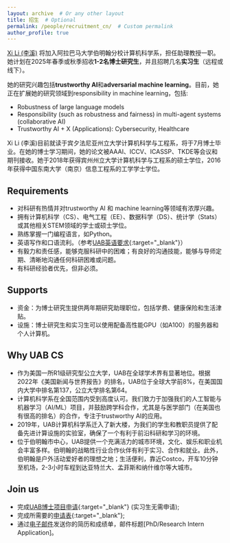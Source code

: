 ```yaml
---
layout: archive  # Or any other layout
title: 招生  # Optional
permalink: /people/recruitment_cn/  # Custom permalink
author_profile: true
---
```


[Xi Li (李溪)](https://lixi1994.github.io/) 将加入阿拉巴马大学伯明翰分校计算机科学系，担任助理教授一职。她计划在2025年春季或秋季招收<strong>1-2名博士研究生</strong>，并且招聘几名<strong>实习生</strong>（远程或线下）。

她的研究兴趣包括<strong>trustworthy AI</strong>和<strong>adversarial machine learning</strong>。目前，她正在扩展她的研究领域到responsibility in machine learning，包括:
* Robustness of large language models
* Responsibility (such as robustness and fairness) in multi-agent systems (collaborative AI)
* Trustworthy AI + X (Applications): Cybersecurity, Healthcare

Xi Li (李溪)目前就读于宾夕法尼亚州立大学计算机科学与工程系，将于7月博士毕业。在她的博士学习期间，她的论文被AAAI、ICCV、ICASSP、TKDE等会议和期刊接收。她于2018年获得宾州州立大学计算机科学与工程系的硕士学位，2016年获得中国东南大学（南京）信息工程系的工学学士学位。

## Requirements

* 对科研有热情并对trustworthy AI 和 machine learning等领域有浓厚兴趣。
* 拥有计算机科学（CS）、电气工程（EE）、数据科学（DS）、统计学（Stats）或其他相关STEM领域的学士或硕士学位。
* 熟练掌握一门编程语言，如Python。
* 英语写作和口语流利。（参考[UAB英语要求](https://www.uab.edu/gradadmissions/apply/international-applicants){:target="_blank"}）
* 有毅力和责任感，能够克服科研中的困难；有良好的沟通技能，能够与导师定期、清晰地沟通任何科研困难或问题。
* 有科研经验者优先，但非必须。

## Supports
* 资金：为博士研究生提供两年期研究助理职位，包括学费、健康保险和生活津贴。
* 设施：博士研究生和实习生可以使用配备高性能GPU（如A100）的服务器和个人计算机。

## Why UAB CS
* 作为美国一所R1级研究型公立大学，UAB在全球学术界有显著地位。根据2022年《美国新闻与世界报告》的排名，UAB位于全球大学前8%，在美国国内大学中排名第137，公立大学排名第64。
* 计算机科学系在全国范围内受到高度认可。我们致力于加强我们的人工智能与机器学习（AI/ML）项目，并鼓励跨学科合作，尤其是与医学部门（在美国也有很高的排名）的合作，专注于trustworthy AI的应用。
* 2019年，UAB计算机科学系迁入了新大楼，为我们的学生和教职员提供了配备先进计算设施的实验室，确保了一个有利于前沿科研和学习的环境。
* 位于伯明翰市中心，UAB提供一个充满活力的城市环境，文化、娱乐和职业机会丰富多样。伯明翰的战略性行业合作伙伴有利于实习、合作和就业。此外，伯明翰是户外活动爱好者的理想之地；生活便利，靠近Costco，开车10分钟至机场，2-3小时车程到达亚特兰大、孟菲斯和纳什维尔等大城市。

## Join us
* 完成[UAB博士项目申请](https://cloud.reach.uab.edu/graduate-application){:target="_blank"} (实习生无需申请); 
* 完成所需要的[申请表](https://docs.google.com/forms/d/e/1FAIpQLSfGtj94hbRxiWA-txzr-3LTNeGBt3xZOkX3vlwXLwT9AiCCTA/viewform?usp=sf_link){:target="_blank"}; 
* 通过[电子邮件](mailto:xili.recruitment@gmail.com)发送你的简历和成绩单，邮件标题[PhD/Research Intern Application]。